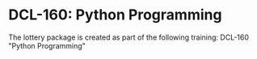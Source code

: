 # DCL-160: Python Programming

The lottery package is created as part of the following training: DCL-160 "Python Programming"